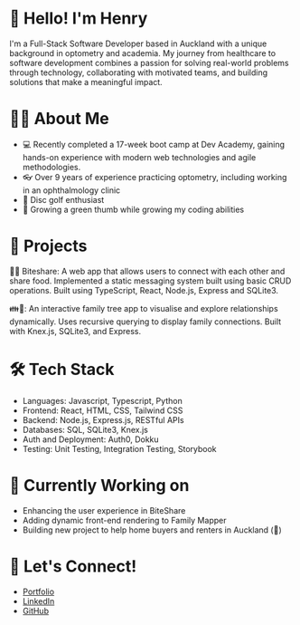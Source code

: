 # 👋 Hello! I'm Henry
I'm a Full-Stack Software Developer based in Auckland with a unique background in optometry and academia.  My journey from healthcare to software development combines a passion for solving real-world problems through technology, collaborating with motivated teams, and building solutions that make a meaningful impact.

# 🧑‍💻 About Me
- 💻 Recently completed a 17-week boot camp at Dev Academy, gaining hands-on experience with modern web technologies and agile methodologies.
- 👓 Over 9 years of experience practicing optometry, including working in an ophthalmology clinic
- 🥏 Disc golf enthusiast
- 🌱 Growing a green thumb while growing my coding abilities

# 📁 Projects
🍎🥫 Biteshare: A web app that allows users to connect with each other and share food.  Implemented a static messaging system built using basic CRUD operations.  Built using TypeScript, React, Node.js, Express and SQLite3.<br>

👪🌳: An interactive family tree app to visualise and explore relationships dynamically.  Uses recursive querying to display family connections. Built with Knex.js, SQLite3, and Express.

# 🛠 Tech Stack
- Languages: Javascript, Typescript, Python
- Frontend: React, HTML, CSS, Tailwind CSS
- Backend: Node.js, Express.js, RESTful APIs
- Databases: SQL, SQLite3, Knex.js
- Auth and Deployment: Auth0, Dokku
- Testing: Unit Testing, Integration Testing, Storybook

# 🚀 Currently Working on
- Enhancing the user experience in BiteShare
- Adding dynamic front-end rendering to Family Mapper
- Building new project to help home buyers and renters in Auckland (🤫)

# 🤝 Let's Connect!
- [Portfolio](https://henry-tran-1.github.io/)
- [LinkedIn](https://www.linkedin.com/in/henry-tran-dev/)
- [GitHub](https://github.com/henry-tran-1)
